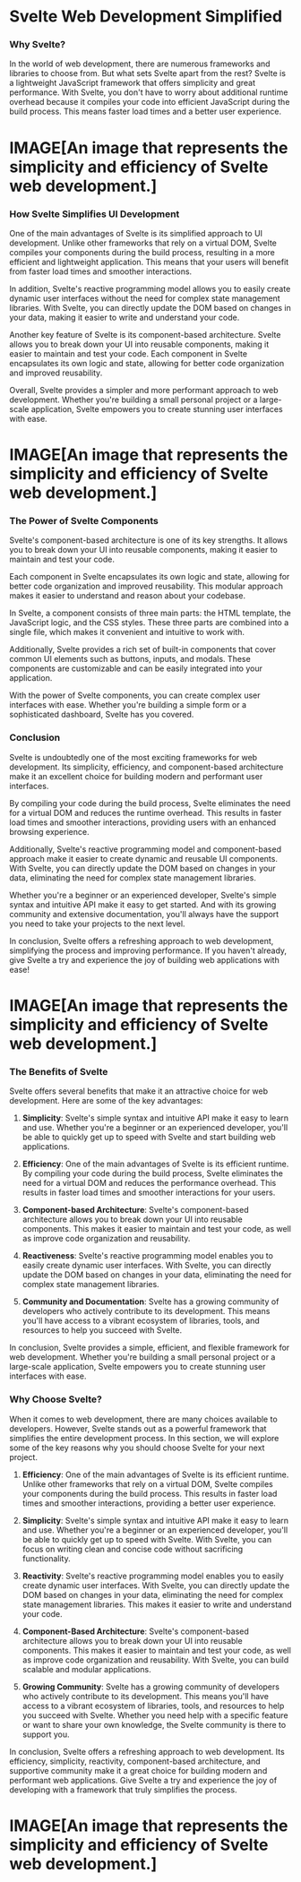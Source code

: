 # Svelte Web Development Simplified

### Why Svelte?

In the world of web development, there are numerous frameworks and libraries to choose from. But what sets Svelte apart
from the rest? Svelte is a lightweight JavaScript framework that offers simplicity and great performance. With Svelte,
you don't have to worry about additional runtime overhead because it compiles your code into efficient JavaScript during
the build process. This means faster load times and a better user experience.

# **IMAGE[An image that represents the simplicity and efficiency of Svelte web development.]**

### How Svelte Simplifies UI Development

One of the main advantages of Svelte is its simplified approach to UI development. Unlike other frameworks that rely on
a virtual DOM, Svelte compiles your components during the build process, resulting in a more efficient and lightweight
application. This means that your users will benefit from faster load times and smoother interactions.

In addition, Svelte's reactive programming model allows you to easily create dynamic user interfaces without the need
for complex state management libraries. With Svelte, you can directly update the DOM based on changes in your data,
making it easier to write and understand your code.

Another key feature of Svelte is its component-based architecture. Svelte allows you to break down your UI into reusable
components, making it easier to maintain and test your code. Each component in Svelte encapsulates its own logic and
state, allowing for better code organization and improved reusability.

Overall, Svelte provides a simpler and more performant approach to web development. Whether you're building a small
personal project or a large-scale application, Svelte empowers you to create stunning user interfaces with ease.

# **IMAGE[An image that represents the simplicity and efficiency of Svelte web development.]**

### The Power of Svelte Components

Svelte's component-based architecture is one of its key strengths. It allows you to break down your UI into reusable
components, making it easier to maintain and test your code.

Each component in Svelte encapsulates its own logic and state, allowing for better code organization and improved
reusability. This modular approach makes it easier to understand and reason about your codebase.

In Svelte, a component consists of three main parts: the HTML template, the JavaScript logic, and the CSS styles. These
three parts are combined into a single file, which makes it convenient and intuitive to work with.

Additionally, Svelte provides a rich set of built-in components that cover common UI elements such as buttons, inputs,
and modals. These components are customizable and can be easily integrated into your application.

With the power of Svelte components, you can create complex user interfaces with ease. Whether you're building a simple
form or a sophisticated dashboard, Svelte has you covered.

### Conclusion

Svelte is undoubtedly one of the most exciting frameworks for web development. Its simplicity, efficiency, and
component-based architecture make it an excellent choice for building modern and performant user interfaces.

By compiling your code during the build process, Svelte eliminates the need for a virtual DOM and reduces the runtime
overhead. This results in faster load times and smoother interactions, providing users with an enhanced browsing
experience.

Additionally, Svelte's reactive programming model and component-based approach make it easier to create dynamic and
reusable UI components. With Svelte, you can directly update the DOM based on changes in your data, eliminating the need
for complex state management libraries.

Whether you're a beginner or an experienced developer, Svelte's simple syntax and intuitive API make it easy to get
started. And with its growing community and extensive documentation, you'll always have the support you need to take
your projects to the next level.

In conclusion, Svelte offers a refreshing approach to web development, simplifying the process and improving
performance. If you haven't already, give Svelte a try and experience the joy of building web applications with ease!

# **IMAGE[An image that represents the simplicity and efficiency of Svelte web development.]**

### The Benefits of Svelte

Svelte offers several benefits that make it an attractive choice for web development. Here are some of the key
advantages:

1. **Simplicity**: Svelte's simple syntax and intuitive API make it easy to learn and use. Whether you're a beginner or
   an experienced developer, you'll be able to quickly get up to speed with Svelte and start building web applications.

2. **Efficiency**: One of the main advantages of Svelte is its efficient runtime. By compiling your code during the
   build process, Svelte eliminates the need for a virtual DOM and reduces the performance overhead. This results in
   faster load times and smoother interactions for your users.

3. **Component-based Architecture**: Svelte's component-based architecture allows you to break down your UI into
   reusable components. This makes it easier to maintain and test your code, as well as improve code organization and
   reusability.

4. **Reactiveness**: Svelte's reactive programming model enables you to easily create dynamic user interfaces. With
   Svelte, you can directly update the DOM based on changes in your data, eliminating the need for complex state
   management libraries.

5. **Community and Documentation**: Svelte has a growing community of developers who actively contribute to its
   development. This means you'll have access to a vibrant ecosystem of libraries, tools, and resources to help you
   succeed with Svelte.

In conclusion, Svelte provides a simple, efficient, and flexible framework for web development. Whether you're building
a small personal project or a large-scale application, Svelte empowers you to create stunning user interfaces with ease.

### Why Choose Svelte?

When it comes to web development, there are many choices available to developers. However, Svelte stands out as a
powerful framework that simplifies the entire development process. In this section, we will explore some of the key
reasons why you should choose Svelte for your next project.

1. **Efficiency**: One of the main advantages of Svelte is its efficient runtime. Unlike other frameworks that rely on a
   virtual DOM, Svelte compiles your components during the build process. This results in faster load times and smoother
   interactions, providing a better user experience.

2. **Simplicity**: Svelte's simple syntax and intuitive API make it easy to learn and use. Whether you're a beginner or
   an experienced developer, you'll be able to quickly get up to speed with Svelte. With Svelte, you can focus on
   writing clean and concise code without sacrificing functionality.

3. **Reactivity**: Svelte's reactive programming model enables you to easily create dynamic user interfaces. With
   Svelte, you can directly update the DOM based on changes in your data, eliminating the need for complex state
   management libraries. This makes it easier to write and understand your code.

4. **Component-Based Architecture**: Svelte's component-based architecture allows you to break down your UI into
   reusable components. This makes it easier to maintain and test your code, as well as improve code organization and
   reusability. With Svelte, you can build scalable and modular applications.

5. **Growing Community**: Svelte has a growing community of developers who actively contribute to its development. This
   means you'll have access to a vibrant ecosystem of libraries, tools, and resources to help you succeed with Svelte.
   Whether you need help with a specific feature or want to share your own knowledge, the Svelte community is there to
   support you.

In conclusion, Svelte offers a refreshing approach to web development. Its efficiency, simplicity, reactivity,
component-based architecture, and supportive community make it a great choice for building modern and performant web
applications. Give Svelte a try and experience the joy of developing with a framework that truly simplifies the process.

# **IMAGE[An image that represents the simplicity and efficiency of Svelte web development.]**


